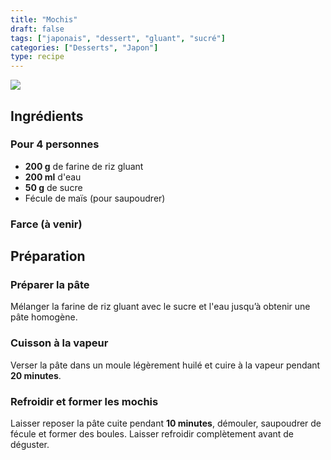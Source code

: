 ```yaml
---
title: "Mochis"
draft: false
tags: ["japonais", "dessert", "gluant", "sucré"]
categories: ["Desserts", "Japon"]
type: recipe
---
```

![](../images/mochis.jpg)

<!-- section -->

## Ingrédients

### Pour 4 personnes

- **200 g** de farine de riz gluant  
- **200 ml** d'eau  
- **50 g** de sucre  
- Fécule de maïs (pour saupoudrer)

### Farce (à venir)

<!-- section -->

## Préparation

### Préparer la pâte  
Mélanger la farine de riz gluant avec le sucre et l'eau jusqu’à obtenir une pâte homogène.

### Cuisson à la vapeur  
Verser la pâte dans un moule légèrement huilé et cuire à la vapeur pendant **20 minutes**.

### Refroidir et former les mochis  
Laisser reposer la pâte cuite pendant **10 minutes**, démouler, saupoudrer de fécule et former des boules. Laisser refroidir complètement avant de déguster.
